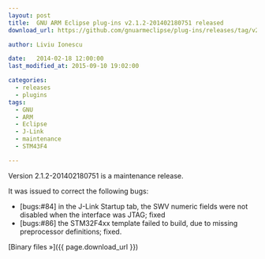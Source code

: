 ```yaml
---
layout: post
title:  GNU ARM Eclipse plug-ins v2.1.2-201402180751 released
download_url: https://github.com/gnuarmeclipse/plug-ins/releases/tag/v2.1.2-201402180751

author: Liviu Ionescu

date:   2014-02-18 12:00:00
last_modified_at: 2015-09-10 19:02:00

categories:
  - releases
  - plugins
tags:
  - GNU
  - ARM
  - Eclipse
  - J-Link
  - maintenance
  - STM43F4

---
```


Version 2.1.2-201402180751 is a maintenance release.

It was issued to correct the following bugs:

* [bugs:#84] in the J-Link Startup tab, the SWV numeric fields were not disabled when the interface was JTAG; fixed
* [bugs:#86] the STM32F4xx template failed to build, due to missing preprocessor definitions; fixed.

[Binary files »]({{ page.download_url }})

